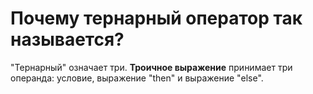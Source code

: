 Почему тернарный оператор так называется?
=====================

"Тернарный" означает три. **Троичное выражение** принимает три операнда: условие, выражение "then" и выражение "else".
